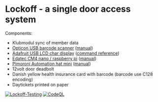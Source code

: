 # Lockoff - a single door access system

Components:

- Klubmodul sync of member data
- [Opticon USB barcode scanner](https://opticon.shop/scanners/stationary/opticon-nlv-4001-usb/) ([manual](https://opticon.shop/index.php?dispatch=attachments.getfile&attachment_id=310))
- [Adafruit USB LCD char display](https://shop.pimoroni.com/products/adafruit-usb-serial-lcd-backpack-add-on-with-cable) ([command reference](https://learn.adafruit.com/usb-plus-serial-backpack/command-reference))
- [Edatec CM4 nano / raspberry pi](https://www.edatec.cn/en/elpc/cm4-nano.html) ([manual](https://docs.edatec.cn/cm4-nano/))
- [Pimoroni Automation hat mini](https://shop.pimoroni.com/products/automation-hat-mini) ([manual](https://github.com/pimoroni/automation-hat))
- 12volt door deadbolt
- Danish yellow health insurance card with barcode (barcode use C128 encoding)
- Daytickets printed on paper

[![Lockoff-Testing](https://github.com/jensimik/lockoff/actions/workflows/backend.yml/badge.svg)](https://github.com/jensimik/lockoff/actions/workflows/backend.yml) [![CodeQL](https://github.com/jensimik/lockoff/actions/workflows/github-code-scanning/codeql/badge.svg)](https://github.com/jensimik/lockoff/actions/workflows/github-code-scanning/codeql)
